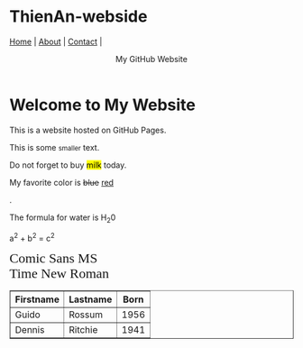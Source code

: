 # ThienAn-webside
<!DOCTYPE html>
<html>
    <nav>
        <a href ="index.html">Home</a> |
        <a href ="about.html">About</a> |
        <a href ="contact.html">Contact</a> |
    </nav>
<header>
    <p>My GitHub Website</p> 
</header>
<body>
    <h1>Welcome to My Website</h1>
    <p>This is a  website hosted on GitHub Pages.</p>
    <p>This is some <small>smaller</small> text.</p>
    <p>Do not forget to buy <mark>milk</mark> today.</mark></p>
    <p>My favorite color is <del>blue</del> <ins>red</ins></p>.</p>
    <p>The formula for water is H<sub>2</sub>0</p>
    <p>a<sup>2</sup> + b<sup>2</sup> = c<sup>2</sup></p>
    <font face="Comic sans MS" size="5">Comic Sans MS</font><br/>
    <font face="Time New Roman" size ="5">Time New Roman</font><br/>
    <table border="1" width="30%" height=heigth="100px">
        <tr>
            <th>Firstname</th>
            <th>Lastname</th>
            <th>Born</th>
        </tr>
        <tr>
            <td>Guido</td>
            <td>Rossum</td>
            <td align="right">1956</td>
        </tr>
        <tr>
            <td>Dennis</td>
            <td>Ritchie</td>
            <td align+"right">1941</td>
        </tr>
    </table>
    <header>
    </header>
    <nav class = "mainNav">
</body>

</html>
